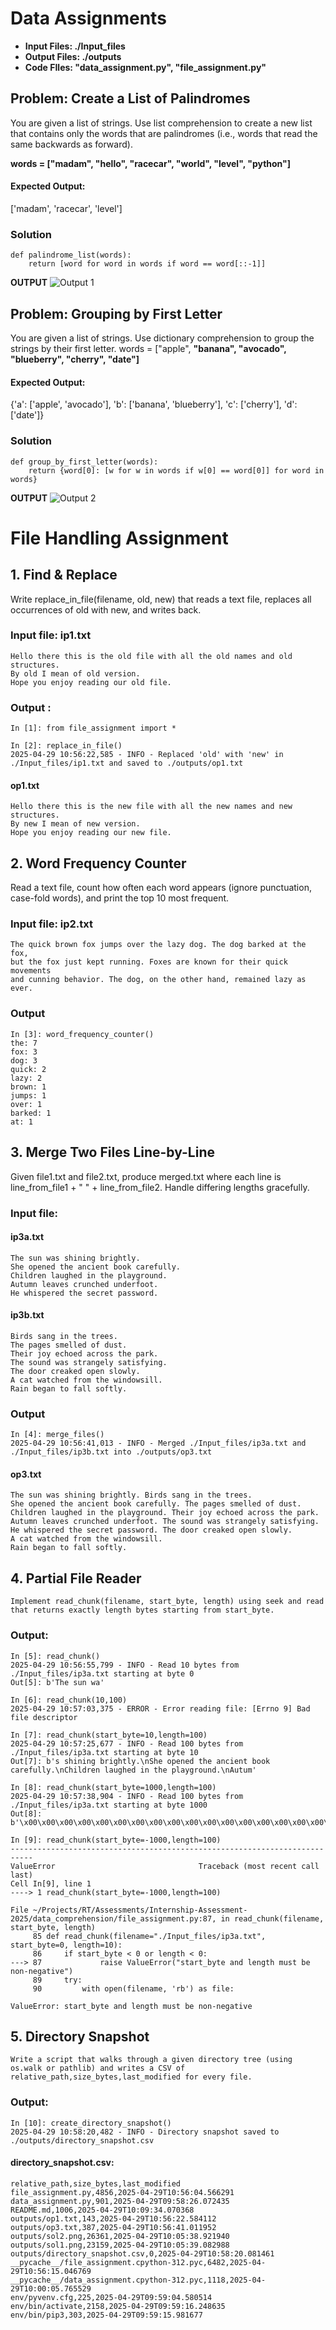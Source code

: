 # Data Assignments
- **Input Files: ./Input_files**
- **Output Files: ./outputs**
- **Code FIles: "data_assignment.py", "file_assignment.py"**
## Problem: Create a List of Palindromes
You are given a list of strings. Use list comprehension to create a new list that contains only the words that are palindromes (i.e., words that read the same backwards as forward).

**words = ["madam", "hello", "racecar", "world", "level", "python"]**
#### Expected Output:
['madam', 'racecar', 'level']

### Solution
```
def palindrome_list(words):
    return [word for word in words if word == word[::-1]]
```

**OUTPUT**
![Output 1](./outputs/sol1.png)

## Problem: Grouping by First Letter
You are given a list of strings. Use dictionary comprehension to group the strings by their first letter.
words = ["apple", **"banana", "avocado", "blueberry", "cherry", "date"]**

#### Expected Output:
{'a': ['apple', 'avocado'], 'b': ['banana', 'blueberry'], 'c': ['cherry'], 'd': ['date']}

### Solution
```
def group_by_first_letter(words):
    return {word[0]: [w for w in words if w[0] == word[0]] for word in words}
```

**OUTPUT**
![Output 2](./outputs/sol2.png)

# File Handling Assignment

## 1. Find & Replace
Write replace_in_file(filename, old, new) that reads a text file, replaces all occurrences of old with new, and writes back.

### Input file: ip1.txt
```
Hello there this is the old file with all the old names and old structures.
By old I mean of old version. 
Hope you enjoy reading our old file.
```
### Output : 
```
In [1]: from file_assignment import *

In [2]: replace_in_file()
2025-04-29 10:56:22,585 - INFO - Replaced 'old' with 'new' in ./Input_files/ip1.txt and saved to ./outputs/op1.txt
```
#### op1.txt
```
Hello there this is the new file with all the new names and new structures.
By new I mean of new version. 
Hope you enjoy reading our new file.
```

## 2. Word Frequency Counter
Read a text file, count how often each word appears (ignore punctuation, case-fold words), and print the top 10 most frequent.

### Input file: ip2.txt
```
The quick brown fox jumps over the lazy dog. The dog barked at the fox, 
but the fox just kept running. Foxes are known for their quick movements 
and cunning behavior. The dog, on the other hand, remained lazy as ever.
```
### Output
```
In [3]: word_frequency_counter()
the: 7
fox: 3
dog: 3
quick: 2
lazy: 2
brown: 1
jumps: 1
over: 1
barked: 1
at: 1
```
## 3. Merge Two Files Line-by-Line
Given file1.txt and file2.txt, produce merged.txt where each line is line_from_file1 + " " + line_from_file2. Handle differing lengths gracefully.

### Input file: 
#### ip3a.txt
```
The sun was shining brightly.
She opened the ancient book carefully.
Children laughed in the playground.
Autumn leaves crunched underfoot.
He whispered the secret password.
```
#### ip3b.txt
```
Birds sang in the trees.
The pages smelled of dust.
Their joy echoed across the park.
The sound was strangely satisfying.
The door creaked open slowly.
A cat watched from the windowsill.
Rain began to fall softly.
```
### Output
```
In [4]: merge_files()
2025-04-29 10:56:41,013 - INFO - Merged ./Input_files/ip3a.txt and ./Input_files/ip3b.txt into ./outputs/op3.txt
```
#### op3.txt
```
The sun was shining brightly. Birds sang in the trees.
She opened the ancient book carefully. The pages smelled of dust.
Children laughed in the playground. Their joy echoed across the park.
Autumn leaves crunched underfoot. The sound was strangely satisfying.
He whispered the secret password. The door creaked open slowly.
A cat watched from the windowsill.
Rain began to fall softly.
```

## 4. Partial File Reader
```
Implement read_chunk(filename, start_byte, length) using seek and read that returns exactly length bytes starting from start_byte.
```
### Output:
```
In [5]: read_chunk()
2025-04-29 10:56:55,799 - INFO - Read 10 bytes from ./Input_files/ip3a.txt starting at byte 0
Out[5]: b'The sun wa'

In [6]: read_chunk(10,100)
2025-04-29 10:57:03,375 - ERROR - Error reading file: [Errno 9] Bad file descriptor

In [7]: read_chunk(start_byte=10,length=100)
2025-04-29 10:57:25,677 - INFO - Read 100 bytes from ./Input_files/ip3a.txt starting at byte 10
Out[7]: b's shining brightly.\nShe opened the ancient book carefully.\nChildren laughed in the playground.\nAutum'

In [8]: read_chunk(start_byte=1000,length=100)
2025-04-29 10:57:38,904 - INFO - Read 100 bytes from ./Input_files/ip3a.txt starting at byte 1000
Out[8]: b'\x00\x00\x00\x00\x00\x00\x00\x00\x00\x00\x00\x00\x00\x00\x00\x00\x00\x00\x00\x00\x00\x00\x00\x00\x00\x00\x00\x00\x00\x00\x00\x00\x00\x00\x00\x00\x00\x00\x00\x00\x00\x00\x00\x00\x00\x00\x00\x00\x00\x00\x00\x00\x00\x00\x00\x00\x00\x00\x00\x00\x00\x00\x00\x00\x00\x00\x00\x00\x00\x00\x00\x00\x00\x00\x00\x00\x00\x00\x00\x00\x00\x00\x00\x00\x00\x00\x00\x00\x00\x00\x00\x00\x00\x00\x00\x00\x00\x00\x00\x00'

In [9]: read_chunk(start_byte=-1000,length=100)
---------------------------------------------------------------------------
ValueError                                Traceback (most recent call last)
Cell In[9], line 1
----> 1 read_chunk(start_byte=-1000,length=100)

File ~/Projects/RT/Assessments/Internship-Assessment-2025/data_comprehension/file_assignment.py:87, in read_chunk(filename, start_byte, length)
     85 def read_chunk(filename="./Input_files/ip3a.txt", start_byte=0, length=10):
     86     if start_byte < 0 or length < 0:
---> 87             raise ValueError("start_byte and length must be non-negative")
     89     try:
     90         with open(filename, 'rb') as file:

ValueError: start_byte and length must be non-negative
```


## 5. Directory Snapshot
```
Write a script that walks through a given directory tree (using os.walk or pathlib) and writes a CSV of relative_path,size_bytes,last_modified for every file.
```

### Output:
```
In [10]: create_directory_snapshot()
2025-04-29 10:58:20,482 - INFO - Directory snapshot saved to ./outputs/directory_snapshot.csv
```
#### directory_snapshot.csv:
```
relative_path,size_bytes,last_modified
file_assignment.py,4856,2025-04-29T10:56:04.566291
data_assignment.py,901,2025-04-29T09:58:26.072435
README.md,1006,2025-04-29T10:09:34.070368
outputs/op1.txt,143,2025-04-29T10:56:22.584112
outputs/op3.txt,387,2025-04-29T10:56:41.011952
outputs/sol2.png,26361,2025-04-29T10:05:38.921940
outputs/sol1.png,23159,2025-04-29T10:05:39.082988
outputs/directory_snapshot.csv,0,2025-04-29T10:58:20.081461
__pycache__/file_assignment.cpython-312.pyc,6482,2025-04-29T10:56:15.046769
__pycache__/data_assignment.cpython-312.pyc,1118,2025-04-29T10:00:05.765529
env/pyvenv.cfg,225,2025-04-29T09:59:04.580514
env/bin/activate,2158,2025-04-29T09:59:16.248635
env/bin/pip3,303,2025-04-29T09:59:15.981677
```